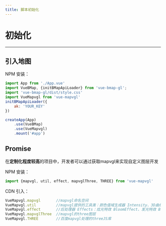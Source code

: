 ```yaml
---
title: 脚本初始化
---
```


# 初始化

---

## 引入地图


NPM 安装：

```javascript
import App from './App.vue'
import VueBMap, {initBMapApiLoader} from 'vue-bmap-gl';
import 'vue-bmap-gl/dist/style.css'
import VueMapvgl from 'vue-mapvgl'
initBMapApiLoader({
    ak: 'YOUR_KEY'
})

createApp(App)
    .use(VueBMap)
    .use(VueMapvgl)
    .mount('#app')

```


## Promise

在**定制化程度较高**的项目中，开发者可以通过获取mapvgl来实现自定义图层开发

NPM 安装：

```javascript
import {mapvgl, util, effect, mapvglThree, THREE} from 'vue-mapvgl'
```

CDN 引入：

```javascript
VueMapvgl.mapvgl       //mapvgl命名空间
VueMapvgl.util         //mapvgl提供的工具类：颜色值域生成器 Intensity、3D曲线生成器 BezierCurve、大地线生成器 GeodesicCurve、Od曲线生成器 OdCurve
VueMapvgl.effect       //后处理器 Effects：炫光特效 BloomEffect、发光特效 BrightEffect
VueMapvgl.mapvglThree  //mapvgl的three图层
VueMapvgl.THREE        //百度mapvgl处理的threeJS库
```


